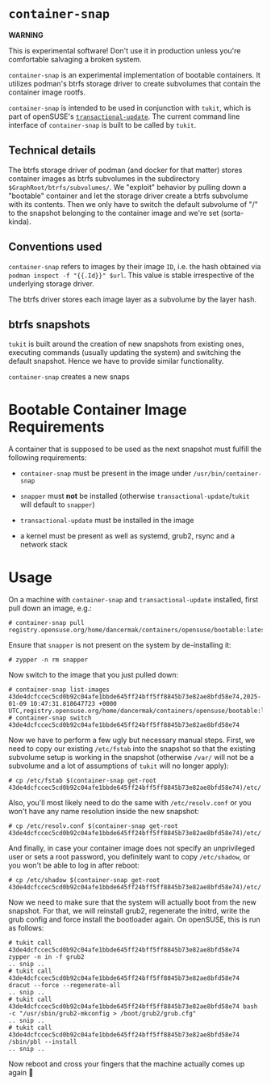 # `container-snap`

**WARNING**

This is experimental software! Don't use it in production unless you're
comfortable salvaging a broken system.


`container-snap` is an experimental implementation of bootable containers. It
utilizes podman's btrfs storage driver to create subvolumes that contain the
container image rootfs.

`container-snap` is intended to be used in conjunction with `tukit`, which is
part of openSUSE's
[`transactional-update`](https://github.com/openSUSE/transactional-update). The
current command line interface of `container-snap` is built to be called by
`tukit`.


## Technical details

The btrfs storage driver of podman (and docker for that matter) stores container
images as btrfs subvolumes in the subdirectory
`$GraphRoot/btrfs/subvolumes/`. We "exploit" behavior by pulling down a
"bootable" container and let the storage driver create a btrfs subvolume with
its contents. Then we only have to switch the default subvolume of "/" to the
snapshot belonging to the container image and we're set (sorta-kinda).


## Conventions used

`container-snap` refers to images by their image `ID`, i.e. the hash obtained
via `podman inspect -f "{{.Id}}" $url`. This value is stable irrespective of the
underlying storage driver.

The btrfs driver stores each image layer as a subvolume by the layer
hash.


## btrfs snapshots

`tukit` is built around the creation of new snapshots from existing ones,
executing commands (usually updating the system) and switching the default
snapshot. Hence we have to provide similar functionality.

`container-snap` creates a new snaps


# Bootable Container Image Requirements

A container that is supposed to be used as the next snapshot must fulfill the
following requirements:

- `container-snap` must be present in the image under `/usr/bin/container-snap`

- `snapper` must **not** be installed (otherwise `transactional-update`/`tukit`
  will default to `snapper`)

- `transactional-update` must be installed in the image

- a kernel must be present as well as systemd, grub2, rsync and a network stack


# Usage

On a machine with `container-snap` and `transactional-update` installed, first
pull down an image, e.g.:
```ShellSession
# container-snap pull registry.opensuse.org/home/dancermak/containers/opensuse/bootable:latest
```

Ensure that `snapper` is not present on the system by de-installing it:
```ShellSession
# zypper -n rm snapper
```

Now switch to the image that you just pulled down:

```ShellSession
# container-snap list-images
43de4dcfccec5cd0b92c04afe1bbde645ff24bff5ff8845b73e82ae8bfd58e74,2025-01-09 10:47:31.818647723 +0000 UTC,registry.opensuse.org/home/dancermak/containers/opensuse/bootable:latest
# container-snap switch 43de4dcfccec5cd0b92c04afe1bbde645ff24bff5ff8845b73e82ae8bfd58e74
````

Now we have to perform a few ugly but necessary manual steps. First, we need to
copy our existing `/etc/fstab` into the snapshot so that the existing subvolume
setup is working in the snapshot (otherwise `/var/` will not be a subvolume and
a lot of assumptions of `tukit` will no longer apply):

```ShellSession
# cp /etc/fstab $(container-snap get-root 43de4dcfccec5cd0b92c04afe1bbde645ff24bff5ff8845b73e82ae8bfd58e74)/etc/
```

Also, you'll most likely need to do the same with `/etc/resolv.conf` or you
won't have any name resolution inside the new snapshot:
```ShellSession
# cp /etc/resolv.conf $(container-snap get-root 43de4dcfccec5cd0b92c04afe1bbde645ff24bff5ff8845b73e82ae8bfd58e74)/etc/
```

And finally, in case your container image does not specify an unprivileged user
or sets a root password, you definitely want to copy `/etc/shadow`, or you won't
be able to log in after reboot:
```ShellSession
# cp /etc/shadow $(container-snap get-root 43de4dcfccec5cd0b92c04afe1bbde645ff24bff5ff8845b73e82ae8bfd58e74)/etc/
```

Now we need to make sure that the system will actually boot from the new
snapshot. For that, we will reinstall grub2, regenerate the initrd, write the
grub config and force install the bootloader again. On openSUSE, this is run as
follows:

```ShellSession
# tukit call 43de4dcfccec5cd0b92c04afe1bbde645ff24bff5ff8845b73e82ae8bfd58e74 zypper -n in -f grub2
.. snip ..
# tukit call 43de4dcfccec5cd0b92c04afe1bbde645ff24bff5ff8845b73e82ae8bfd58e74 dracut --force --regenerate-all
.. snip ..
# tukit call 43de4dcfccec5cd0b92c04afe1bbde645ff24bff5ff8845b73e82ae8bfd58e74 bash -c "/usr/sbin/grub2-mkconfig > /boot/grub2/grub.cfg"
.. snip ..
# tukit call 43de4dcfccec5cd0b92c04afe1bbde645ff24bff5ff8845b73e82ae8bfd58e74 /sbin/pbl --install
.. snip ..
```

Now reboot and cross your fingers that the machine actually comes up again 🤞
